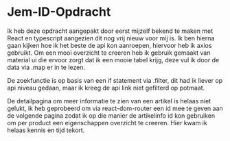 # Jem-ID-Opdracht

Ik heb deze opdracht aangepakt door eerst mijzelf bekend te maken met React en typescript aangezien dit nog vrij nieuw voor mij is.
Ik ben hierna gaan kijken hoe ik het beste de api kon aanroepen, hiervoor heb ik axios gebruikt.
Om een mooi overzicht te creeren heb ik gebruik gemaakt van material ui die ervoor zorgt dat ik een mooie tabel krijg, deze vul ik door de data via .map er in te lezen.

De zoekfunctie is op basis van een if statement via .filter, dit had ik liever op api niveau gedaan, maar ik kreeg de api link niet gefilterd op potmaat.

De detailpagina om meer informatie te zien van een artikel is helaas niet gelukt, ik heb geprobeerd om via react-dom-router een id mee te geven aan de volgende pagina zodat ik op die manier de artikelinfo id kon gebruiken om per product een eigenschappen overzicht te creeren. Hier kwam ik helaas kennis en tijd tekort.
